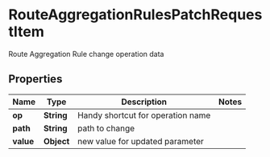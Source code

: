 

# RouteAggregationRulesPatchRequestItem

Route Aggregation Rule change operation data

## Properties

| Name | Type | Description | Notes |
|------------ | ------------- | ------------- | -------------|
|**op** | **String** | Handy shortcut for operation name |  |
|**path** | **String** | path to change |  |
|**value** | **Object** | new value for updated parameter |  |



